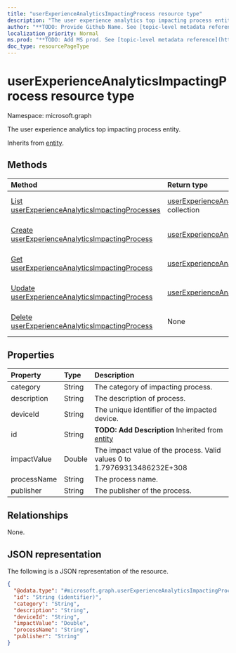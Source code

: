 ```yaml
---
title: "userExperienceAnalyticsImpactingProcess resource type"
description: "The user experience analytics top impacting process entity."
author: "**TODO: Provide Github Name. See [topic-level metadata reference](https://msgo.azurewebsites.net/add/document/guidelines/metadata.html#topic-level-metadata)**"
localization_priority: Normal
ms.prod: "**TODO: Add MS prod. See [topic-level metadata reference](https://msgo.azurewebsites.net/add/document/guidelines/metadata.html#topic-level-metadata)**"
doc_type: resourcePageType
---
```


# userExperienceAnalyticsImpactingProcess resource type

Namespace: microsoft.graph



The user experience analytics top impacting process entity.


Inherits from [entity](../resources/entity.md).

## Methods
|Method|Return type|Description|
|:---|:---|:---|
|[List userExperienceAnalyticsImpactingProcesses](../api/userexperienceanalyticsimpactingprocess-list.md)|[userExperienceAnalyticsImpactingProcess](../resources/userexperienceanalyticsimpactingprocess.md) collection|Get a list of the [userExperienceAnalyticsImpactingProcess](../resources/userexperienceanalyticsimpactingprocess.md) objects and their properties.|
|[Create userExperienceAnalyticsImpactingProcess](../api/userexperienceanalyticsimpactingprocess-create.md)|[userExperienceAnalyticsImpactingProcess](../resources/userexperienceanalyticsimpactingprocess.md)|Create a new [userExperienceAnalyticsImpactingProcess](../resources/userexperienceanalyticsimpactingprocess.md) object.|
|[Get userExperienceAnalyticsImpactingProcess](../api/userexperienceanalyticsimpactingprocess-get.md)|[userExperienceAnalyticsImpactingProcess](../resources/userexperienceanalyticsimpactingprocess.md)|Read the properties and relationships of a [userExperienceAnalyticsImpactingProcess](../resources/userexperienceanalyticsimpactingprocess.md) object.|
|[Update userExperienceAnalyticsImpactingProcess](../api/userexperienceanalyticsimpactingprocess-update.md)|[userExperienceAnalyticsImpactingProcess](../resources/userexperienceanalyticsimpactingprocess.md)|Update the properties of a [userExperienceAnalyticsImpactingProcess](../resources/userexperienceanalyticsimpactingprocess.md) object.|
|[Delete userExperienceAnalyticsImpactingProcess](../api/userexperienceanalyticsimpactingprocess-delete.md)|None|Deletes a [userExperienceAnalyticsImpactingProcess](../resources/userexperienceanalyticsimpactingprocess.md) object.|

## Properties
|Property|Type|Description|
|:---|:---|:---|
|category|String|The category of impacting process.|
|description|String|The description of process.|
|deviceId|String|The unique identifier of the impacted device.|
|id|String|**TODO: Add Description** Inherited from [entity](../resources/entity.md)|
|impactValue|Double|The impact value of the process. Valid values 0 to 1.79769313486232E+308|
|processName|String|The process name.|
|publisher|String|The publisher of the process.|

## Relationships
None.

## JSON representation
The following is a JSON representation of the resource.
<!-- {
  "blockType": "resource",
  "keyProperty": "id",
  "@odata.type": "microsoft.graph.userExperienceAnalyticsImpactingProcess",
  "baseType": "microsoft.graph.entity",
  "openType": false
}
-->
``` json
{
  "@odata.type": "#microsoft.graph.userExperienceAnalyticsImpactingProcess",
  "id": "String (identifier)",
  "category": "String",
  "description": "String",
  "deviceId": "String",
  "impactValue": "Double",
  "processName": "String",
  "publisher": "String"
}
```

